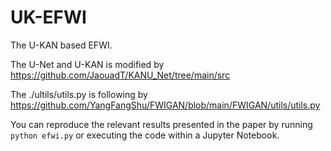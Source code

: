 # UK-EFWI
The U-KAN based EFWI. 

The U-Net and U-KAN is modified by https://github.com/JaouadT/KANU_Net/tree/main/src

The ./ultils/utils.py is following by https://github.com/YangFangShu/FWIGAN/blob/main/FWIGAN/utils/utils.py

You can reproduce the relevant results presented in the paper by running `python efwi.py` or executing the code within a Jupyter Notebook.



